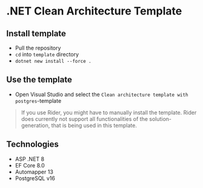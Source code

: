# .NET Clean Architecture Template

## Install template
- Pull the repository
- `cd` into `template` directory
- `dotnet new install --force .`

## Use the template
- Open Visual Studio and select the `Clean architecture template with postgres`-template

> If you use Rider, you might have to manually install the template.
> Rider does currently not support all functionalities of the solution-generation, that is being used in this template.

## Technologies
- ASP .NET 8
- EF Core 8.0
- Automapper 13
- PostgreSQL v16